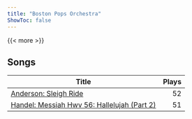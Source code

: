 ```yaml
---
title: "Boston Pops Orchestra"
ShowToc: false
---
```


{{< more >}}

## Songs
Title | Plays 
----- | -----: 
[Anderson: Sleigh Ride](/songs/anderson-sleigh-ride) | 52
[Handel: Messiah Hwv 56: Hallelujah (Part 2)](/songs/handel-messiah-hwv) | 51

